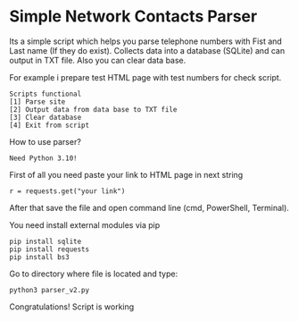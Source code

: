 # Simple Network Contacts Parser
Its a simple script which helps you parse telephone numbers with Fist and Last name (If they do exist). 
Collects data into a database (SQLite) and can output in TXT file.
Also you can clear data base.

For example i prepare test HTML page with test numbers for check script.

	Scripts functional
	[1] Parse site
	[2] Output data from data base to TXT file
	[3] Clear database
	[4] Exit from script

How to use parser? 

	Need Python 3.10!

First of all you need paste your link to HTML page in next string

	r = requests.get("your link")

After that save the file and open command line (cmd, PowerShell, Terminal).

You need install external modules via pip

	pip install sqlite
	pip install requests
	pip install bs3

Go to directory where file is located and type: 

	python3 parser_v2.py

Congratulations! Script is working
